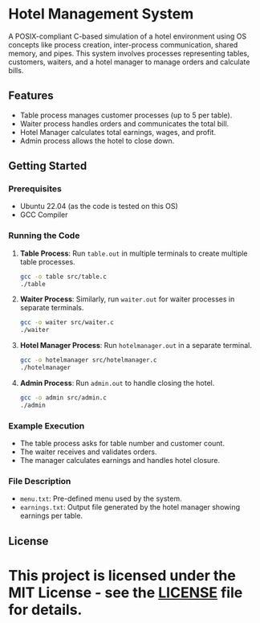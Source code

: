 
# Hotel Management System

A POSIX-compliant C-based simulation of a hotel environment using OS concepts like process creation, inter-process communication, shared memory, and pipes. This system involves processes representing tables, customers, waiters, and a hotel manager to manage orders and calculate bills.

## Features
- Table process manages customer processes (up to 5 per table).
- Waiter process handles orders and communicates the total bill.
- Hotel Manager calculates total earnings, wages, and profit.
- Admin process allows the hotel to close down.

## Getting Started
### Prerequisites
- Ubuntu 22.04 (as the code is tested on this OS)
- GCC Compiler

### Running the Code
1. **Table Process**: 
   Run `table.out` in multiple terminals to create multiple table processes.

   ```bash
   gcc -o table src/table.c
   ./table
   ```

2. **Waiter Process**:
   Similarly, run `waiter.out` for waiter processes in separate terminals.

   ```bash
   gcc -o waiter src/waiter.c
   ./waiter
   ```

3. **Hotel Manager Process**:
   Run `hotelmanager.out` in a separate terminal.

   ```bash
   gcc -o hotelmanager src/hotelmanager.c
   ./hotelmanager
   ```

4. **Admin Process**:
   Run `admin.out` to handle closing the hotel.

   ```bash
   gcc -o admin src/admin.c
   ./admin
   ```

### Example Execution
- The table process asks for table number and customer count.
- The waiter receives and validates orders.
- The manager calculates earnings and handles hotel closure.

### File Description
- `menu.txt`: Pre-defined menu used by the system.
- `earnings.txt`: Output file generated by the hotel manager showing earnings per table.
  
## License
This project is licensed under the MIT License - see the [LICENSE](LICENSE) file for details.
=======

